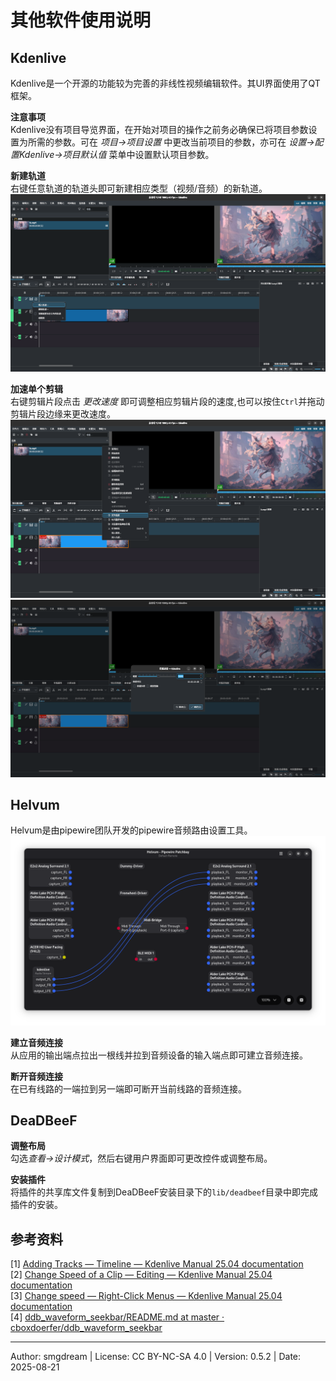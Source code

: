 # 其他软件使用说明

## Kdenlive
Kdenlive是一个开源的功能较为完善的非线性视频编辑软件。其UI界面使用了QT框架。  

**注意事项**  
Kdenlive没有项目导览界面，在开始对项目的操作之前务必确保已将项目参数设置为所需的参数。可在 *项目->项目设置* 中更改当前项目的参数，亦可在 *设置->配置Kdenlive->项目默认值* 菜单中设置默认项目参数。  

**新建轨道**  
右键任意轨道的轨道头即可新建相应类型（视频/音频）的新轨道。  
![](images/other/kdenlive-addt.png)  

**加速单个剪辑**  
右键剪辑片段点击 *更改速度* 即可调整相应剪辑片段的速度,也可以按住`Ctrl`并拖动剪辑片段边缘来更改速度。  
![](images/other/kdenlive-chrate-1.png)  
![](images/other/kdenlive-chrate-2.png)  


## Helvum
Helvum是由pipewire团队开发的pipewire音频路由设置工具。  
![](images/other/helvum.png)  

**建立音频连接**  
从应用的输出端点拉出一根线并拉到音频设备的输入端点即可建立音频连接。  

**断开音频连接**  
在已有线路的一端拉到另一端即可断开当前线路的音频连接。  

## DeaDBeeF

**调整布局**  
勾选*查看->设计模式*，然后右键用户界面即可更改控件或调整布局。  

**安装插件**  
将插件的共享库文件复制到DeaDBeeF安装目录下的`lib/deadbeef`目录中即完成插件的安装。  

## 参考资料
\[1\] [Adding Tracks — Timeline — Kdenlive Manual 25.04 documentation](https://docs.kdenlive.org/en/user_interface/timeline.html#adding-tracks)  
\[2\] [Change Speed of a Clip — Editing — Kdenlive Manual 25.04 documentation](https://docs.kdenlive.org/en/cutting_and_assembling/editing.html#change-speed-of-a-clip)  
\[3\] [Change speed — Right-Click Menus — Kdenlive Manual 25.04 documentation](https://docs.kdenlive.org/en/cutting_and_assembling/right_click_menu.html#change-speed)  
\[4\] [ddb_waveform_seekbar/README.md at master · cboxdoerfer/ddb_waveform_seekbar](https://github.com/cboxdoerfer/ddb_waveform_seekbar/blob/master/README.md)  

---
Author: smgdream | License: CC BY-NC-SA 4.0 | Version: 0.5.2 | Date: 2025-08-21
